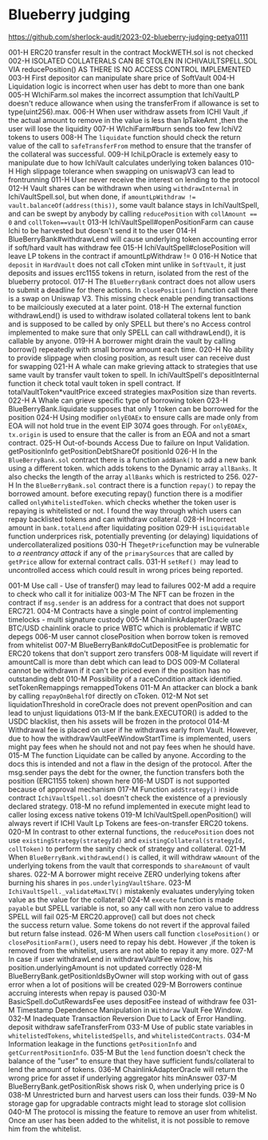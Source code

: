 # Blueberry judging
https://github.com/sherlock-audit/2023-02-blueberry-judging-petya0111 

001-H ERC20 transfer result in the contract MockWETH.sol is not checked
002-H ISOLATED COLLATERALS CAN BE STOLEN  IN ICHIVAULTSPELL.SOL VIA reducePosition() AS THERE IS NO ACCESS CONTROL IMPLEMENTED
003-H First depositor can manipulate share price of SoftVault
004-H Liquidation logic is incorrect when user has debt to more than one bank
005-H WIchiFarm.sol makes the incorrect assumption that IchiVaultLP doesn't reduce allowance when using the transferFrom if allowance is set to type(uint256).max.
006-H When user withdraw assets from ICHI Vault ,if the actual amount to remove in the value is less than lpTakeAmt ,then the user will lose the liquidity
007-H WIchiFarm#burn sends too few IchiV2 tokens to users
008-H The `liquidate` function should check the return value of the call to `safeTransferFrom` method to ensure that the transfer of the collateral was successful.
009-H IchiLpOracle is extemely easy to manipulate due to how IchiVault calculates underlying token balances
010-H High slippage tolerance when swapping on uniswapV3 can lead to frontrunning
011-H User never receive the interest on lending to the protocol
012-H Vault shares can be withdrawn when using `withdrawInternal` in IchiVaultSpell.sol, but when done, if `amountLpWithdraw != vault.balanceOf(address(this))`, some vault balance stays in IchiVaultSpell, and can be swept by anybody by calling `reducePosition` with `collAmount == 0` and `collToken==vault`
013-H IchiVaultSpell#openPositionFarm can cause Ichi to be harvested but doesn't send it to the user
014-H BlueBerryBank#withdrawLend will cause underlying token accounting error if soft/hard vault has withdraw fee
015-H IchiVaultSpell#closePosition will leave LP tokens in the contract if amountLpWithdraw != 0
016-H Notice that `deposit` in `HardVault` does not call cToken mint unlike in `SoftVault`, it just deposits and issues erc1155 tokens in return, isolated from the rest of the blueberry protocol.
017-H The ```BlueBerryBank``` contract does not allow users to submit a deadline for there actions. In ```closePosition()``` function call  there is a swap on Uniswap V3. This missing check enable pending transactions to be mailciously executed at a later point.
018-H The external function withdrawLend() is used to withdraw isolated collateral tokens lent to bank and is supposed to be called by only SPELL but there's no Access control implemented to make sure that only SPELL can call withdrawLend(), it is callable by anyone.
019-H A borrower might drain the vault by calling borrow() repeatedly with small borrow amount each time.
020-H No ability to provide slippage when closing position, as result user can receive dust for swapping
021-H A whale can make grieving attack to strategies that use same vault by transfer vault token to spell. In ichiVaultSpell's depositInternal function it check total vault token in spell contract. If totalVaultToken*vaultPrice exceed strategies maxPosition size than reverts.
022-H A Whale can grieve specific type of borrowing token
023-H BlueBerryBank.liquidate supposes that only 1 token can be borrowed for the position
024-H Using modifier `onlyEOAEx` to ensure calls are made only from EOA will not hold true in the event EIP 3074 goes through. For `onlyEOAEx`, `tx.origin` is used to ensure that the caller is from an EOA and not a smart contract.
025-H Out-of-bounds Access Due to failure on Input Validation. getPositionInfo getPositionDebtShareOf positionId
026-H In the `BlueBerryBank.sol` contract there is a function `addBank()` to add a new bank using a different token. which adds tokens to the Dynamic array `allBanks`. It also checks the length of the array `allBanks` which is restricted to 256. 
027-H In the `BlueBerryBank.sol` contract there is a function `repay()` to repay the borrowed amount.  before executing repay() function there is a modifier called `onlyWhitelistedToken`. which checks whether the token user is repaying is whitelisted or not. I found the way through which users can repay backlisted tokens and can withdraw collateral.
028-H Incorrect amount in `bank.totalLend` after liquidating  position
029-H `isLiquidatable` function underprices risk, potentially preventing (or delaying) liquidations of undercollateralized positions
030-H The` getPrice `function may be vulnerable to _a reentrancy attack_ if any of the `primarySources` that are called by `getPrice` allow for external contract calls.
031-H `setRef() `may lead to uncontrolled access which could result in wrong prices being reported. 




001-M Use call  - Use of transfer() may lead to failures
002-M add a require to check who call it for initialize
003-M The NFT can be frozen in the contract if `msg.sender` is an address for a contract that does not support ERC721.
004-M Contracts have a single point of control implementing timelocks  - multi signature custody
005-M ChainlinkAdapterOracle use BTC/USD chainlink oracle to price WBTC which is problematic if WBTC depegs
006-M user cannot closePosition when borrow token is removed from whitelist
007-M BlueBerryBank#doCutDepositFee is problematic for ERC20 tokens that don't support zero transfers
008-M liquidate will revert if amountCall is more than debt which can lead to DOS
009-М Collateral cannot be withdrawn if it can't be priced even if the position has no outstanding debt
010-M Possibility of a raceCondition attack identified. setTokenRemappings remappedTokens
011-M An attacker can block a bank by calling `repayOnBehalfOf` directly on cToken.
012-M Not set liquidationThreshold in coreOracle does not prevent openPosition and can lead to unjust liquidations
013-M If the bank.EXECUTOR() is added to the USDC blacklist, then his assets will be frozen in the protocol
014-M Withdrawal fee is placed on user if he withdraws early from Vault. However, due to how the withdrawVaultFeeWindowStartTime is implemented, users might pay fees when he should not and not pay fees when he should have.
015-M The function Liquidate can be called by anyone. According to the docs this is intended and not a flaw in the design of the protocol. After the msg.sender pays the debt for the owner, the function transfers both the position (ERC1155 token) shown here
016-M USDT is not supported because of approval mechanism
017-M Function ```addStrategy()``` inside contract ```IchiVaultSpell.sol``` doesn't check the existence of a previously declared strategy.
018-M no refund implemented in execute might lead to caller losing excess native tokens
019-M IchiVaultSpell.openPosition() will always revert if ICHI Vault Lp Tokens are fees-on-transfer ERC20 tokens.
020-M In contrast to other external functions, the ``reducePosition`` does not use ``existingStrategy(strategyId)`` and  ``existingCollateral(strategyId, collToken)`` to perform the sanity check of strategy and collateral. 
021-M When ``BlueBerryBank.withdrawLend()`` is called, it will withdraw ``wAmount`` of the underlying tokens from the vault that corresponds to  ``shareAmount`` of vault shares. 
022-M A borrower might receive ZERO underlying tokens after burning his shares in ``pos.underlyingVaultShare``.
023-M ``IchiVaultSpell._validateMaxLTV()`` mistakenly evaluates underylying token value as the value for the collateral!
024-M `execute` function is made `payable` but SPELL variable is not, so any call with non zero value to address SPELL will fail 
025-M ERC20.approve() call but does not check the success return value. Some tokens do not revert if the approval failed but return false instead.
026-M When users call function ```closePosition()``` or ```closePositionFarm()```, users need to repay  his debt. However ,if the token is removed from the whitelist, users are not able to repay it any more.
027-M In case if user withdrawLend in withdrawVaultFee window, his position.underlyingAmount is not updated correctly
028-M BlueBerryBank.getPositionIdsByOwner will stop working with out of gass error when a lot of positions will be created
029-M Borrowers continue accruing interests when repay is paused
030-M BasicSpell.doCutRewardsFee uses depositFee instead of withdraw fee
031-M Timestamp Dependence Manipulation in `Withdraw` Vault Fee Window.
032-M Inadequate Transaction Reversion Due to Lack of Error Handling. deposit withdraw safeTransferFrom
033-M Use of public state variables in `whitelistedTokens`, `whitelistedSpells`, and `whitelistedContracts`.
034-M Information leakage in the functions `getPositionInfo` and `getCurrentPositionInfo`.
035-M But the `lend` function doesn't check the balance of the "user" to ensure that they have sufficient funds/collateral to lend the amount of tokens. 
036-M ChainlinkAdapterOracle will return the wrong price for asset if underlying aggregator hits minAnswer
037-M BlueBerryBank.getPositionRisk shows risk 0, when underlying price is 0
038-M Unrestricted burn and harvest users can loss their funds.
039-M No storage gap for upgradable contracts might lead to storage slot collision
040-M The protocol is missing the feature to remove an user from whitelist. Once an user has been added to the whitelist, it is not possible to remove him from the whitelist.
